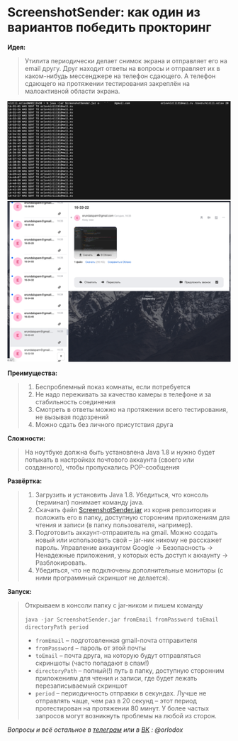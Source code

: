 # ScreenshotSender: как один из вариантов победить прокторинг
 

**Идея:**
> Утилита периодически делает снимок экрана и отправляет его на email другу.
> Друг находит ответы на вопросы и отправляет их в каком-нибудь мессенджере на телефон сдающего.
> А телефон сдающего на протяжении тестирования закреплён на малоактивной области экрана.
 
![Terminal](https://github.com/Orlodox/ScreenshotSender/blob/master/Screenshot%20at%20Dec%2015%2018-22-31.png) ![Email client](https://github.com/Orlodox/ScreenshotSender/blob/master/Screenshot%20at%20Dec%2015%2018-25-06.png)


**Преимущества:**
> 1. Беспроблемный показ комнаты, если потребуется
> 2. Не надо переживать за качество камеры в телефоне и за стабильность соединения
> 3. Смотреть в ответы можно на протяжении всего тестирования, не вызывая подозрений
> 4. Можно сдать без личного присутствия друга


**Сложности:**
> На ноутбуке должна быть установлена Java 1.8 и
> нужно будет потыкать в настройках почтового аккаунта (своего или созданного), чтобы пропускались POP-сообщения

**Развёртка:**
> 1. Загрузить и установить Java 1.8. Убедиться, что консоль (терминал) понимает команду java.
> 2. Скачать файл [ScreenshotSender.jar](https://github.com/Orlodox/ScreenshotSender/raw/master/ScreenshotSender.jar/) из корня репозитория и положить его в папку, доступную сторонним приложениям для чтения и записи (в папку пользователя, например).
> 3. Подготовить аккаунт-отправитель на gmail. Можно создать новый или использовать свой – jar-ник никому не расскажет пароль. Управление аккаунтом Google -> Безопасность -> Ненадежные приложения, у которых есть доступ к аккаунту -> Разблокировать.
> 4. Убедиться, что не подключены дополнительные мониторы (с ними программный скриншот не делается).

**Запуск:**

> Открываем в консоли папку с jar-ником и пишем команду
> 
> `java -jar ScreenshotSender.jar fromEmail fromPassword toEmail directoryPath period` 
> 
> - `fromEmail` – подготовленная gmail-почта отправителя
> - `fromPassword` – пароль от этой почты
> - `toEmail` – почта друга, на которую будут отправляться скриншоты (часто попадают в спам!)
> - `directoryPath` – полный(!) путь в папку, доступную сторонним приложениям для чтения и записи, где будет лежать перезаписываемый скриншот
> - `period` – периодичность отправки в секундах. Лучше не отправлять чаще, чем раз в 20 секунд – этот период протестирован на протяжении 80 минут. У более частых запросов могут возникнуть проблемы на любой из сторон.


_Вопросы и всё остальное в [телеграм](https://t.me/orlodox) или в [ВК](https://vk.com/orlodox) : @orlodox_

